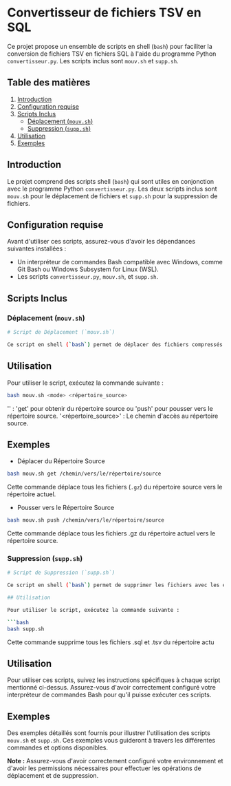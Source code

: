 # Convertisseur de fichiers TSV en SQL

Ce projet propose un ensemble de scripts en shell (`bash`) pour faciliter la conversion de fichiers TSV en fichiers SQL à l'aide du programme Python `convertisseur.py`. Les scripts inclus sont `mouv.sh` et `supp.sh`.

## Table des matières

1. [Introduction](#introduction)
2. [Configuration requise](#configuration-requise)
3. [Scripts Inclus](#scripts-inclus)
    - [Déplacement (`mouv.sh`)](#déplacement-mouvsh)
    - [Suppression (`supp.sh`)](#suppression-suppsh)
4. [Utilisation](#utilisation)
5. [Exemples](#exemples)

## Introduction

Le projet comprend des scripts shell (`bash`) qui sont utiles en conjonction avec le programme Python `convertisseur.py`. Les deux scripts inclus sont `mouv.sh` pour le déplacement de fichiers et `supp.sh` pour la suppression de fichiers.

## Configuration requise

Avant d'utiliser ces scripts, assurez-vous d'avoir les dépendances suivantes installées :
- Un interpréteur de commandes Bash compatible avec Windows, comme Git Bash ou Windows Subsystem for Linux (WSL).
- Les scripts `convertisseur.py`, `mouv.sh`, et `supp.sh`.

## Scripts Inclus

### Déplacement (`mouv.sh`)

```bash
# Script de Déplacement (`mouv.sh`)

Ce script en shell (`bash`) permet de déplacer des fichiers compressés (`.gz`) entre un répertoire source et le répertoire actuel (ou vice versa) en fonction de la direction spécifiée.
```

## Utilisation

Pour utiliser le script, exécutez la commande suivante :

```bash
bash mouv.sh <mode> <répertoire_source>
```
 '<mode>' : 'get' pour obtenir du répertoire source ou 'push' pour pousser vers le répertoire source.
 '<répertoire_source>' : Le chemin d'accès au répertoire source.


## Exemples

- Déplacer du Répertoire Source

```bash
bash mouv.sh get /chemin/vers/le/répertoire/source
```

Cette commande déplace tous les fichiers (`.gz`) du répertoire source vers le répertoire actuel.

- Pousser vers le Répertoire Source

```bash
bash mouv.sh push /chemin/vers/le/répertoire/source
```
Cette commande déplace tous les fichiers .gz du répertoire actuel vers le répertoire source.



### Suppression (`supp.sh`)

```bash
# Script de Suppression (`supp.sh`)

Ce script en shell (`bash`) permet de supprimer les fichiers avec les extensions `.sql` et `.tsv` dans le répertoire actuel. Il enregistre également les fichiers supprimés et la date dans un fichier journal `log.log`.

## Utilisation

Pour utiliser le script, exécutez la commande suivante :

```bash
bash supp.sh
```
Cette commande supprime tous les fichiers .sql et .tsv du répertoire actu


## Utilisation

Pour utiliser ces scripts, suivez les instructions spécifiques à chaque script mentionné ci-dessus. Assurez-vous d'avoir correctement configuré votre interpréteur de commandes Bash pour qu'il puisse exécuter ces scripts.

## Exemples

Des exemples détaillés sont fournis pour illustrer l'utilisation des scripts `mouv.sh` et `supp.sh`. Ces exemples vous guideront à travers les différentes commandes et options disponibles.

**Note :** Assurez-vous d'avoir correctement configuré votre environnement et d'avoir les permissions nécessaires pour effectuer les opérations de déplacement et de suppression.



